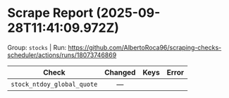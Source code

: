 # Scrape Report (2025-09-28T11:41:09.972Z)

Group: `stocks`  |  Run: https://github.com/AlbertoRoca96/scraping-checks-scheduler/actions/runs/18073746869

| Check | Changed | Keys | Error |
|---|:---:|:--|:--|
| `stock_ntdoy_global_quote` | — |  |  |
